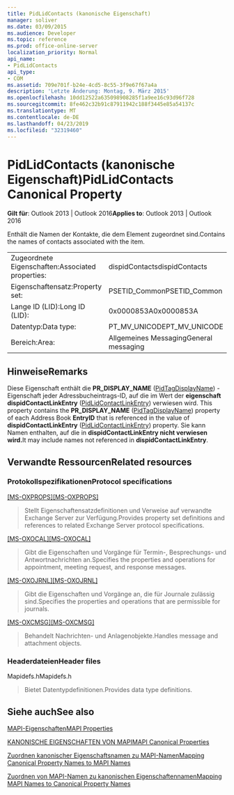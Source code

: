 ```yaml
---
title: PidLidContacts (kanonische Eigenschaft)
manager: soliver
ms.date: 03/09/2015
ms.audience: Developer
ms.topic: reference
ms.prod: office-online-server
localization_priority: Normal
api_name:
- PidLidContacts
api_type:
- COM
ms.assetid: 709e701f-b24e-4cd5-8c55-3f9e67f67a4a
description: 'Letzte Änderung: Montag, 9. März 2015'
ms.openlocfilehash: 10dd12522a635098908285f1a9ee16c93d96f728
ms.sourcegitcommit: 8fe462c32b91c87911942c188f3445e85a54137c
ms.translationtype: MT
ms.contentlocale: de-DE
ms.lasthandoff: 04/23/2019
ms.locfileid: "32319460"
---
```

# <a name="pidlidcontacts-canonical-property"></a><span data-ttu-id="bd8ec-103">PidLidContacts (kanonische Eigenschaft)</span><span class="sxs-lookup"><span data-stu-id="bd8ec-103">PidLidContacts Canonical Property</span></span>

  
  
<span data-ttu-id="bd8ec-104">**Gilt für**: Outlook 2013 | Outlook 2016</span><span class="sxs-lookup"><span data-stu-id="bd8ec-104">**Applies to**: Outlook 2013 | Outlook 2016</span></span> 
  
<span data-ttu-id="bd8ec-105">Enthält die Namen der Kontakte, die dem Element zugeordnet sind.</span><span class="sxs-lookup"><span data-stu-id="bd8ec-105">Contains the names of contacts associated with the item.</span></span>
  
|||
|:-----|:-----|
|<span data-ttu-id="bd8ec-106">Zugeordnete Eigenschaften:</span><span class="sxs-lookup"><span data-stu-id="bd8ec-106">Associated properties:</span></span>  <br/> |<span data-ttu-id="bd8ec-107">dispidContacts</span><span class="sxs-lookup"><span data-stu-id="bd8ec-107">dispidContacts</span></span>  <br/> |
|<span data-ttu-id="bd8ec-108">Eigenschaftensatz:</span><span class="sxs-lookup"><span data-stu-id="bd8ec-108">Property set:</span></span>  <br/> |<span data-ttu-id="bd8ec-109">PSETID_Common</span><span class="sxs-lookup"><span data-stu-id="bd8ec-109">PSETID_Common</span></span>  <br/> |
|<span data-ttu-id="bd8ec-110">Lange ID (LID):</span><span class="sxs-lookup"><span data-stu-id="bd8ec-110">Long ID (LID):</span></span>  <br/> |<span data-ttu-id="bd8ec-111">0x0000853A</span><span class="sxs-lookup"><span data-stu-id="bd8ec-111">0x0000853A</span></span>  <br/> |
|<span data-ttu-id="bd8ec-112">Datentyp:</span><span class="sxs-lookup"><span data-stu-id="bd8ec-112">Data type:</span></span>  <br/> |<span data-ttu-id="bd8ec-113">PT_MV_UNICODE</span><span class="sxs-lookup"><span data-stu-id="bd8ec-113">PT_MV_UNICODE</span></span>  <br/> |
|<span data-ttu-id="bd8ec-114">Bereich:</span><span class="sxs-lookup"><span data-stu-id="bd8ec-114">Area:</span></span>  <br/> |<span data-ttu-id="bd8ec-115">Allgemeines Messaging</span><span class="sxs-lookup"><span data-stu-id="bd8ec-115">General messaging</span></span>  <br/> |
   
## <a name="remarks"></a><span data-ttu-id="bd8ec-116">Hinweise</span><span class="sxs-lookup"><span data-stu-id="bd8ec-116">Remarks</span></span>

<span data-ttu-id="bd8ec-117">Diese Eigenschaft enthält die **PR_DISPLAY_NAME** ([PidTagDisplayName](pidtagdisplayname-canonical-property.md)) -Eigenschaft jeder Adressbucheintrags-ID, auf die im Wert der **eigenschaft dispidContactLinkEntry** ([PidLidContactLinkEntry](pidlidcontactlinkentry-canonical-property.md)) verwiesen wird. </span><span class="sxs-lookup"><span data-stu-id="bd8ec-117">This property contains the **PR_DISPLAY_NAME** ([PidTagDisplayName](pidtagdisplayname-canonical-property.md)) property of each Address Book **EntryID** that is referenced in the value of **dispidContactLinkEntry** ([PidLidContactLinkEntry](pidlidcontactlinkentry-canonical-property.md)) property.</span></span> <span data-ttu-id="bd8ec-118">Sie kann Namen enthalten, auf die in **dispidContactLinkEntry nicht verwiesen wird.**</span><span class="sxs-lookup"><span data-stu-id="bd8ec-118">It may include names not referenced in **dispidContactLinkEntry**.</span></span>
  
## <a name="related-resources"></a><span data-ttu-id="bd8ec-119">Verwandte Ressourcen</span><span class="sxs-lookup"><span data-stu-id="bd8ec-119">Related resources</span></span>

### <a name="protocol-specifications"></a><span data-ttu-id="bd8ec-120">Protokollspezifikationen</span><span class="sxs-lookup"><span data-stu-id="bd8ec-120">Protocol specifications</span></span>

<span data-ttu-id="bd8ec-121">[[MS-OXPROPS]](https://msdn.microsoft.com/library/f6ab1613-aefe-447d-a49c-18217230b148%28Office.15%29.aspx)</span><span class="sxs-lookup"><span data-stu-id="bd8ec-121">[[MS-OXPROPS]](https://msdn.microsoft.com/library/f6ab1613-aefe-447d-a49c-18217230b148%28Office.15%29.aspx)</span></span>
  
> <span data-ttu-id="bd8ec-122">Stellt Eigenschaftensatzdefinitionen und Verweise auf verwandte Exchange Server zur Verfügung.</span><span class="sxs-lookup"><span data-stu-id="bd8ec-122">Provides property set definitions and references to related Exchange Server protocol specifications.</span></span>
    
<span data-ttu-id="bd8ec-123">[[MS-OXOCAL]](https://msdn.microsoft.com/library/09861fde-c8e4-4028-9346-e7c214cfdba1%28Office.15%29.aspx)</span><span class="sxs-lookup"><span data-stu-id="bd8ec-123">[[MS-OXOCAL]](https://msdn.microsoft.com/library/09861fde-c8e4-4028-9346-e7c214cfdba1%28Office.15%29.aspx)</span></span>
  
> <span data-ttu-id="bd8ec-124">Gibt die Eigenschaften und Vorgänge für Termin-, Besprechungs- und Antwortnachrichten an.</span><span class="sxs-lookup"><span data-stu-id="bd8ec-124">Specifies the properties and operations for appointment, meeting request, and response messages.</span></span>
    
<span data-ttu-id="bd8ec-125">[[MS-OXOJRNL]](https://msdn.microsoft.com/library/2aa04fd2-0f36-4ce4-9178-c0fc70aa8d43%28Office.15%29.aspx)</span><span class="sxs-lookup"><span data-stu-id="bd8ec-125">[[MS-OXOJRNL]](https://msdn.microsoft.com/library/2aa04fd2-0f36-4ce4-9178-c0fc70aa8d43%28Office.15%29.aspx)</span></span>
  
> <span data-ttu-id="bd8ec-126">Gibt die Eigenschaften und Vorgänge an, die für Journale zulässig sind.</span><span class="sxs-lookup"><span data-stu-id="bd8ec-126">Specifies the properties and operations that are permissible for journals.</span></span>
    
<span data-ttu-id="bd8ec-127">[[MS-OXCMSG]](https://msdn.microsoft.com/library/7fd7ec40-deec-4c06-9493-1bc06b349682%28Office.15%29.aspx)</span><span class="sxs-lookup"><span data-stu-id="bd8ec-127">[[MS-OXCMSG]](https://msdn.microsoft.com/library/7fd7ec40-deec-4c06-9493-1bc06b349682%28Office.15%29.aspx)</span></span>
  
> <span data-ttu-id="bd8ec-128">Behandelt Nachrichten- und Anlagenobjekte.</span><span class="sxs-lookup"><span data-stu-id="bd8ec-128">Handles message and attachment objects.</span></span>
    
### <a name="header-files"></a><span data-ttu-id="bd8ec-129">Headerdateien</span><span class="sxs-lookup"><span data-stu-id="bd8ec-129">Header files</span></span>

<span data-ttu-id="bd8ec-130">Mapidefs.h</span><span class="sxs-lookup"><span data-stu-id="bd8ec-130">Mapidefs.h</span></span>
  
> <span data-ttu-id="bd8ec-131">Bietet Datentypdefinitionen.</span><span class="sxs-lookup"><span data-stu-id="bd8ec-131">Provides data type definitions.</span></span>
    
## <a name="see-also"></a><span data-ttu-id="bd8ec-132">Siehe auch</span><span class="sxs-lookup"><span data-stu-id="bd8ec-132">See also</span></span>



[<span data-ttu-id="bd8ec-133">MAPI-Eigenschaften</span><span class="sxs-lookup"><span data-stu-id="bd8ec-133">MAPI Properties</span></span>](mapi-properties.md)
  
[<span data-ttu-id="bd8ec-134">KANONISCHE EIGENSCHAFTEN VON MAPI</span><span class="sxs-lookup"><span data-stu-id="bd8ec-134">MAPI Canonical Properties</span></span>](mapi-canonical-properties.md)
  
[<span data-ttu-id="bd8ec-135">Zuordnen kanonischer Eigenschaftsnamen zu MAPI-Namen</span><span class="sxs-lookup"><span data-stu-id="bd8ec-135">Mapping Canonical Property Names to MAPI Names</span></span>](mapping-canonical-property-names-to-mapi-names.md)
  
[<span data-ttu-id="bd8ec-136">Zuordnen von MAPI-Namen zu kanonischen Eigenschaftennamen</span><span class="sxs-lookup"><span data-stu-id="bd8ec-136">Mapping MAPI Names to Canonical Property Names</span></span>](mapping-mapi-names-to-canonical-property-names.md)


